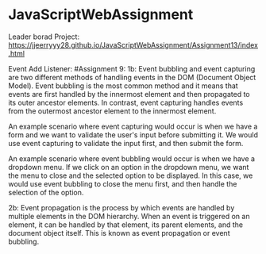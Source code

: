 # JavaScriptWebAssignment

Leader borad Project: https://jjeerryyy28.github.io/JavaScriptWebAssignment/Assignment13/index.html

Event Add Listener: 
#Assignment 9:
1b: Event bubbling and event capturing are two different methods of handling events in the DOM (Document Object Model). Event bubbling is the most common method and it means that events are first handled by the innermost element and then propagated to its outer ancestor elements. In contrast, event capturing handles events from the outermost ancestor element to the innermost element.

An example scenario where event capturing would occur is when we have a form and we want to validate the user's input before submitting it. We would use event capturing to validate the input first, and then submit the form.

An example scenario where event bubbling would occur is when we have a dropdown menu. If we click on an option in the dropdown menu, we want the menu to close and the selected option to be displayed. In this case, we would use event bubbling to close the menu first, and then handle the selection of the option.


2b: Event propagation is the process by which events are handled by multiple elements in the DOM hierarchy. When an event is triggered on an element, it can be handled by that element, its parent elements, and the document object itself. This is known as event propagation or event bubbling.
